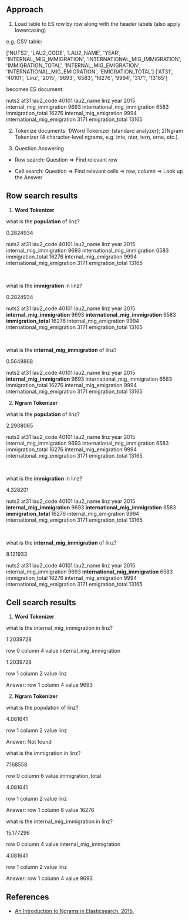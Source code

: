 ## Approach

1. Load table to ES row by row along with the header labels (also apply lowercasing)

e.g. CSV table:

['NUTS2', 'LAU2_CODE', 'LAU2_NAME', 'YEAR', 'INTERNAL_MIG_IMMIGRATION', 'INTERNATIONAL_MIG_IMMIGRATION', 'IMMIGRATION_TOTAL', 'INTERNAL_MIG_EMIGRATION', 'INTERNATIONAL_MIG_EMIGRATION', 'EMIGRATION_TOTAL']
['AT31', '40101', 'Linz', '2015', '9693', '6583', '16276', '9994', '3171', '13165']

becomes ES document:

nuts2 at31 lau2_code 40101 lau2_name linz year 2015 internal_mig_immigration 9693 international_mig_immigration 6583 immigration_total 16276 internal_mig_emigration 9994 international_mig_emigration 3171 emigration_total 13165

2. Tokenize documents: 1)Word Tokenizer (standard analyzer); 2)Ngram Tokenizer (4 character-level ngrams, e.g. inte, nter, tern, erna, etc.).

3. Question Answering

* Row search: Question => Find relevant row

* Cell search: Question => Find relevant cells => row, column => Look up the Answer


## Row search results

1. **Word Tokenizer**


what is the **population** of linz?  

0.2824934  

nuts2 at31 lau2_code 40101 lau2_name linz year 2015 internal_mig_immigration 9693 international_mig_immigration 6583 immigration_total 16276 internal_mig_emigration 9994 international_mig_emigration 3171 emigration_total 13165

<br>

what is the **immigration** in linz?  

0.2824934  

nuts2 at31 lau2_code 40101 lau2_name linz year 2015 **internal_mig_immigration** 9693 **international_mig_immigration** 6583 **immigration_total** 16276 internal_mig_emigration 9994 international_mig_emigration 3171 emigration_total 13165

<br>

what is the **internal_mig_immigration** of linz?  

0.5649868  

nuts2 at31 lau2_code 40101 lau2_name linz year 2015 **internal_mig_immigration** 9693 international_mig_immigration 6583 immigration_total 16276 internal_mig_emigration 9994 international_mig_emigration 3171 emigration_total 13165


2. **Ngram Tokenizer**


what is the **population** of linz?  

2.2908065  

nuts2 at31 lau2_code 40101 lau2_name linz year 2015 internal_mig_immigration 9693 international_mig_immigration 6583 immigration_total 16276 internal_mig_emigration 9994 international_mig_emigration 3171 emigration_total 13165

<br>

what is the **immigration** in linz?  

4.328201  

nuts2 at31 lau2_code 40101 lau2_name linz year 2015 **internal_mig_immigration** 9693 **international_mig_immigration** 6583 **immigration_total** 16276 internal_mig_emigration 9994 international_mig_emigration 3171 emigration_total 13165

<br>

what is the **internal_mig_immigration** of linz?  

8.121933  

nuts2 at31 lau2_code 40101 lau2_name linz year 2015 internal_mig_immigration 9693 **international_mig_immigration** 6583 immigration_total 16276 internal_mig_emigration 9994 international_mig_emigration 3171 emigration_total 13165


## Cell search results

1. **Word Tokenizer**

what is the internal_mig_immigration in linz?  

1.2039728  

row 0 column 4 value internal_mig_immigration  

1.2039728  

row 1 column 2 value linz  

Answer: row 1 column 4 value 9693

2. **Ngram Tokenizer**

what is the population of linz?  

4.081641  

row 1 column 2 value linz  

Answer: Not found


what is the immigration in linz?  

7.168558  

row 0 column 6 value immigration_total  

4.081641  

row 1 column 2 value linz  

Answer: row 1 column 6 value 16276


what is the internal_mig_immigration in linz?  

15.177296  

row 0 column 4 value internal_mig_immigration  

4.081641  

row 1 column 2 value linz  

Answer: row 1 column 4 value 9693


## References

* [An Introduction to Ngrams in Elasticsearch. 2015.](https://qbox.io/blog/an-introduction-to-ngrams-in-elasticsearch)
